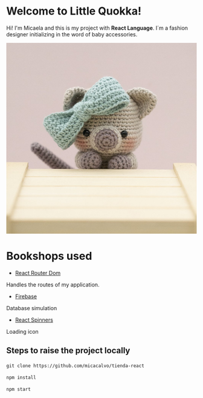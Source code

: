 # Welcome to Little Quokka!

Hi! I'm  Micaela and this is my project with **React Language**.  I´m a fashion designer initializing in  the word of baby accessories.

![](public/TheQuokka.jpg)

# Bookshops used 

 - [React Router Dom](https://www.npmjs.com/package/react-router-dom)
 
 Handles the routes of my application.
 
- [Firebase](https://firebase.google.com/)
 
 Database simulation
  
- [React Spinners](https://www.npmjs.com/package/react-spinners)
 
Loading icon

## Steps to raise the project locally
```git clone https://github.com/micacalvo/tienda-react```

`npm install`

`npm start`
